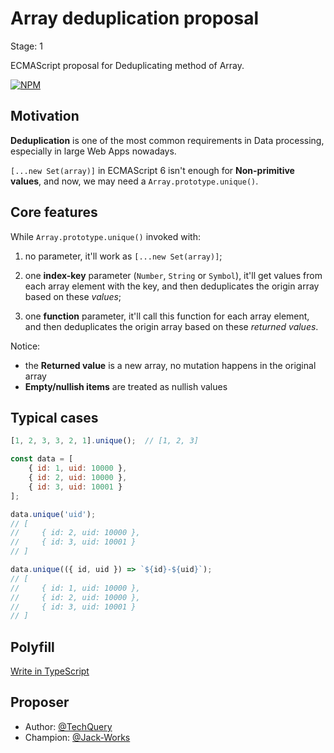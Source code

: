 # Array deduplication proposal

Stage: 1

ECMAScript proposal for Deduplicating method of Array.

[![NPM](https://nodei.co/npm/array-unique-proposal.png?downloads=true&downloadRank=true&stars=true)][1]

## Motivation

**Deduplication** is one of the most common requirements in Data processing, especially in large Web Apps nowadays.

`[...new Set(array)]` in ECMAScript 6 isn't enough for **Non-primitive values**, and now, we may need a `Array.prototype.unique()`.

## Core features

While `Array.prototype.unique()` invoked with:

1.  no parameter, it'll work as `[...new Set(array)]`;

2.  one **index-key** parameter (`Number`, `String` or `Symbol`), it'll get values from each array element with the key, and then deduplicates the origin array based on these _values_;

3.  one **function** parameter, it'll call this function for each array element, and then deduplicates the origin array based on these _returned values_.

Notice:

-   the **Returned value** is a new array, no mutation happens in the original array
-   **Empty/nullish items** are treated as nullish values

## Typical cases

```JavaScript
[1, 2, 3, 3, 2, 1].unique();  // [1, 2, 3]

const data = [
    { id: 1, uid: 10000 },
    { id: 2, uid: 10000 },
    { id: 3, uid: 10001 }
];

data.unique('uid');
// [
//     { id: 2, uid: 10000 },
//     { id: 3, uid: 10001 }
// ]

data.unique(({ id, uid }) => `${id}-${uid}`);
// [
//     { id: 1, uid: 10000 },
//     { id: 2, uid: 10000 },
//     { id: 3, uid: 10001 }
// ]
```

## Polyfill

[Write in TypeScript](polyfill/index.ts)

## Proposer

-   Author: [@TechQuery](https://github.com/TechQuery)
-   Champion: [@Jack-Works](https://github.com/Jack-Works)

[1]: https://nodei.co/npm/array-unique-proposal/
